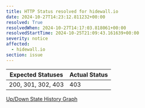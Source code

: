 ```yaml
---
title: HTTP Status resolved for hidewall.io
date: 2024-10-27T14:23:12.811232+00:00
resolved: True
resolvedWhen: 2024-10-27T14:17:03.818061+00:00
resolvedStartTime: 2024-10-25T21:09:43.161639+00:00
severity: notice
affected:
  - hidewall.io
section: issue
---
```


| Expected Statuses | Actual Status  |
|-------------------|----------------|
| 200, 301, 302, 403 | 403 |


[Up/Down State History Graph](hidewall.io-http.html)